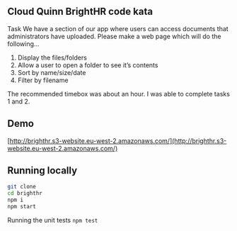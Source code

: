 ## Cloud Quinn BrightHR code kata

Task
We have a section of our app where users can access documents that administrators have uploaded. Please make a web page which will do the following...
1. Display the files/folders
2. Allow a user to open a folder to see it’s contents
3. Sort by name/size/date
4. Filter by filename

The recommended timebox was about an hour. I was able to complete tasks 1 and 2.

## Demo

[http://brighthr.s3-website.eu-west-2.amazonaws.com/](http://brighthr.s3-website.eu-west-2.amazonaws.com/)

## Running locally

```bash
git clone 
cd brighthr
npm i
npm start
```

Running the unit tests
```npm test```